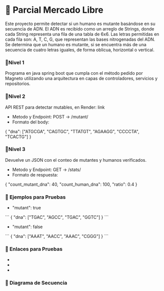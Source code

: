 <h1>📌 Parcial Mercado Libre</h1>
Este proyecto permite detectar si un humano es mutante basándose en su secuencia de ADN. El ADN es recibido como un arreglo de Strings, donde cada String representa una fila de una tabla de 6x6. Las letras permitidas en cada fila son: A, T, C, G, que representan las bases nitrogenadas del ADN. Se determina que un humano es mutante, si se encuentra más de una secuencia de cuatro letras iguales, de forma oblicua, horizontal o vertical. 

<h3>📌Nivel 1</h3>
Programa  en java spring boot que cumpla con el método pedido por Magneto utilizando una arquitectura en capas de controladores, servicios y repositorios. 

<h3>📌Nivel 2</h3>
API REST para detectar mutables, en Render: link
<ul> 
  <li>Metodo y Endpoint: POST → /mutant/</li>
  <li>Formato del body:</li>
</ul>
{ "dna": ["ATGCGA", "CAGTGC", "TTATGT", "AGAAGG", "CCCCTA", "TCACTG"] }

<h3>📌Nivel 3</h3>
Devuelve un JSON con el conteo de mutantes y humanos verificados.
<ul> 
  <li>Metodo y Endpoint: GET → /stats/</li>
  <li>Formato de respuesta:</li>
</ul>
{
  "count_mutant_dna": 40,
  "count_human_dna": 100,
  "ratio": 0.4
}

<h3>📌 Ejemplos para Pruebas</h3>
<ul> 
  <li>"mutant": true</li>
</ul>
```
{ "dna": ["TGAC", "AGCC", "TGAC", "GGTC"] }
```
<ul> 
  <li>"mutant": false</li>
</ul>
```
{ "dna": ["AAAT", "AACC", "AAAC", "CGGG"] }
```

<h3>📌 Enlaces para Pruebas</h3>
<ul>
  <li></li>
  <li></li>
  <li></li>
</ul>


<h3>📌 Diagrama de Secuencia</h3>
